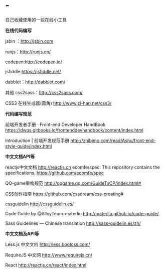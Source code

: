 # -
自己收藏使用的一些在线小工具

**在线代码编写**

jsbin ：http://jsbin.com

runjs：http://runjs.cn/

codepen:http://codepen.io/

jsfiddle:https://jsfiddle.net/

dabblet：http://dabblet.com/

其他
css2sass：http://css2sass.com/

CSS3 在线生成器(圆角) http://www.zi-han.net/css3/


**代码编写规范**

前端开发者手册 · Front-end Developer HandBook  https://dwqs.gitbooks.io/frontenddevhandbook/content/index.html

Introduction | 前端开发规范手册  http://zhibimo.com/read/Ashu/front-end-style-guide/index.html

**中文文档API等**

reactjs中文文档 http://reactjs.cn
ecomfe/spec: This repository contains the specifications.  https://github.com/ecomfe/spec

QQ-game重构规范  http://qqgame.qq.com/GuideToCP/index.html#

CSS创作指南  https://github.com/cssdream/css-creating#

cssguidelin http://cssguidelin.es/

Code Guide by @AlloyTeam-materliu  http://materliu.github.io/code-guide/

Sass Guidelines — Chinese translation  http://sass-guidelin.es/zh/


**中文文档及API等**

Less.js 中文文档  http://less.bootcss.com/

RequireJS 中文网  http://www.requirejs.cn/

React  http://reactjs.cn/react/index.html
